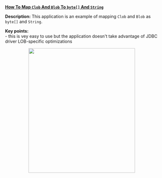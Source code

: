 **[How To Map `Clob` And `Blob` To `byte[]` And `String`](https://github.com/AnghelLeonard/Hibernate-SpringBoot/tree/master/HibernateSpringBootMappingLobToByteString)**
 
**Description:** This application is an example of mapping `Clob` and `Blob` as `byte[]` and `String`. 

**Key points:**\
     - this is vey easy to use but the application doesn't take advantage of JDBC driver LOB-specific optimizations
     
<a href="https://leanpub.com/java-persistence-performance-illustrated-guide"><p align="center"><img src="https://github.com/AnghelLeonard/Hibernate-SpringBoot/blob/master/Java%20Persistence%20Performance%20Illustrated%20Guide.jpg" height="410" width="350"/></p></a>
